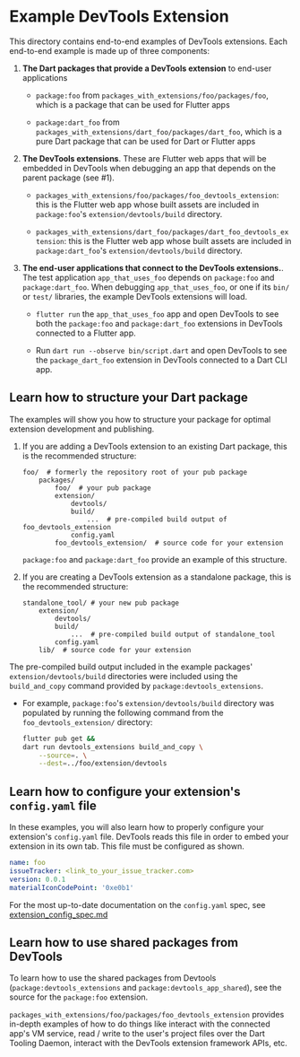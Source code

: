 # Example DevTools Extension

This directory contains end-to-end examples of DevTools extensions. Each
end-to-end example is made up of three components:

1. **The Dart packages that provide a DevTools extension** to end-user
applications

    - `package:foo` from `packages_with_extensions/foo/packages/foo`, which is a
  package that can be used for Flutter apps

    - `package:dart_foo` from `packages_with_extensions/dart_foo/packages/dart_foo`,
  which is a pure Dart package that can be used for Dart or Flutter apps

    <!-- TODO(kenz): build this example. -->
    <!-- - `package:standalone_tool` from `packages_with_extensions/dart_foo/packages/stanalone_tool`, which is a package that is strictly meant to provide a tool
    as a DevTools extension. This is different from the other packages in that it
    is not an extension shipped with an existing Dart package. It is a package
    published solely to provide a DevTools extension. -->

    <!-- TODO(kenz): build this example, or pull in Khan's extension. -->
    <!-- - `package:gemini_ai_tool` from `packages_with_extensions/dart_foo/packages/gemini_ai_tool`, which is a standalone tool (like `package:standalone_tool`)
    that provides an example of using the Gemini SDK to build an AI powered tool
    as a DevTools extension. -->

2. **The DevTools extensions**. These are Flutter web apps that will be embedded in
DevTools when debugging an app that depends on the parent package (see #1). 

    - `packages_with_extensions/foo/packages/foo_devtools_extension`: this
    is the Flutter web app whose built assets are included in `package:foo`'s
    `extension/devtools/build` directory.

    - `packages_with_extensions/dart_foo/packages/dart_foo_devtools_extension`: this
    is the Flutter web app whose built assets are included in `package:dart_foo`'s
    `extension/devtools/build` directory.

3. **The end-user applications that connect to the DevTools extensions.**. The test application `app_that_uses_foo` depends on `package:foo` and `package:dart_foo`.
When debugging `app_that_uses_foo`, or one if its `bin/` or `test/` libraries,
the example DevTools extensions will load.

    - `flutter run` the `app_that_uses_foo` app and open DevTools to see both the
    `package:foo` and `package:dart_foo` extensions in DevTools connected to a
    Flutter app.

    - Run `dart run --observe bin/script.dart` and open DevTools to see the
    `package_dart_foo` extension in DevTools connected to a Dart CLI app.

    <!-- TODO(kenz): uncomment once https://github.com/flutter/devtools/issues/7183 is resolved. -->
    <!-- - Run `dart test test/nested/simple_test.dart --pause-after-load` and open
    DevTools to see the `package:dart_foo` extension connected to a Dart test.

    - Run `flutter test test/app_that_uses_foo_test.dart --start-paused` and open
    DevTools to see both the `package:foo` and `package:dart_foo` extensions
    connected to a Flutter test. -->

## Learn how to structure your Dart package

The examples will show you how to structure your package for optimal extension
development and publishing.

1. If you are adding a DevTools extension to an existing Dart package, this is
the recommended structure:
    ```
    foo/  # formerly the repository root of your pub package
        packages/
            foo/  # your pub package
            extension/
                devtools/
                build/
                    ...  # pre-compiled build output of foo_devtools_extension
                config.yaml
            foo_devtools_extension/  # source code for your extension
    ```
    `package:foo` and `package:dart_foo` provide an example of this structure.

2. If you are creating a DevTools extension as a standalone package, this is
the recommended structure:
    ```
    standalone_tool/ # your new pub package
        extension/
            devtools/
            build/
                ...  # pre-compiled build output of standalone_tool
            config.yaml
        lib/  # source code for your extension
    ```
    <!-- TODO(kenz): uncomment once these examples are provided. -->
    <!-- `package:standalone_tool` and `package:gemini_ai_tool` provide an example of this structure. -->

The pre-compiled build output included in the example packages'
`extension/devtools/build` directories were included using the `build_and_copy`
command provided by `package:devtools_extensions`.
  - For example, `package:foo`'s `extension/devtools/build` directory was populated
  by running the following command from the `foo_devtools_extension/` directory:

    ```sh
    flutter pub get &&
    dart run devtools_extensions build_and_copy \
        --source=. \
        --dest=../foo/extension/devtools 
    ```
## Learn how to configure your extension's `config.yaml` file

In these examples, you will also learn how to properly configure your extension's
`config.yaml` file. DevTools reads this file in order to embed your extension in its
own tab. This file must be configured as shown. 

```yaml
name: foo
issueTracker: <link_to_your_issue_tracker.com>
version: 0.0.1
materialIconCodePoint: '0xe0b1'
```

For the most up-to-date documentation on the `config.yaml` spec, see
[extension_config_spec.md](https://github.com/flutter/devtools/blob/master/packages/devtools_extensions/extension_config_spec.md)

## Learn how to use shared packages from DevTools

To learn how to use the shared packages from Devtools (`package:devtools_extensions`
and `package:devtools_app_shared`), see the source for the `package:foo` extension.

`packages_with_extensions/foo/packages/foo_devtools_extension` provides in-depth
examples of how to do things like interact with the connected app's VM service,
read / write to the user's project files over the Dart Tooling Daemon, interact
with the DevTools extension framework APIs, etc.
